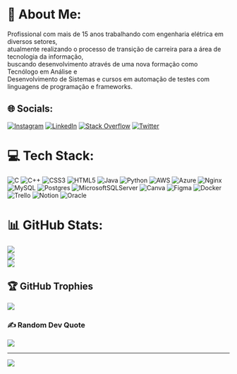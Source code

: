 # 💫 About Me:
Profissional com mais de 15 anos trabalhando com engenharia elétrica em diversos setores,<br>atualmente realizando o processo de transição de carreira para a área de tecnologia da informação,<br>buscando desenvolvimento através de uma nova formação como Tecnólogo em Análise e<br>Desenvolvimento de Sistemas e cursos em automação de testes com linguagens de programação e frameworks.


## 🌐 Socials:
[![Instagram](https://img.shields.io/badge/Instagram-%23E4405F.svg?logo=Instagram&logoColor=white)](https://instagram.com/diego.ccb.code) [![LinkedIn](https://img.shields.io/badge/LinkedIn-%230077B5.svg?logo=linkedin&logoColor=white)](https://linkedin.com/in/diego-topow/) [![Stack Overflow](https://img.shields.io/badge/-Stackoverflow-FE7A16?logo=stack-overflow&logoColor=white)](https://stackoverflow.com/users/diegotopow) [![Twitter](https://img.shields.io/badge/Twitter-%231DA1F2.svg?logo=Twitter&logoColor=white)](https://twitter.com/diegotopow) 

# 💻 Tech Stack:
![C](https://img.shields.io/badge/c-%2300599C.svg?style=plastic&logo=c&logoColor=white) ![C++](https://img.shields.io/badge/c++-%2300599C.svg?style=plastic&logo=c%2B%2B&logoColor=white) ![CSS3](https://img.shields.io/badge/css3-%231572B6.svg?style=plastic&logo=css3&logoColor=white) ![HTML5](https://img.shields.io/badge/html5-%23E34F26.svg?style=plastic&logo=html5&logoColor=white) ![Java](https://img.shields.io/badge/java-%23ED8B00.svg?style=plastic&logo=java&logoColor=white) ![Python](https://img.shields.io/badge/python-3670A0?style=plastic&logo=python&logoColor=ffdd54) ![AWS](https://img.shields.io/badge/AWS-%23FF9900.svg?style=plastic&logo=amazon-aws&logoColor=white) ![Azure](https://img.shields.io/badge/azure-%230072C6.svg?style=plastic&logo=azure-devops&logoColor=white) ![Nginx](https://img.shields.io/badge/nginx-%23009639.svg?style=plastic&logo=nginx&logoColor=white) ![MySQL](https://img.shields.io/badge/mysql-%2300f.svg?style=plastic&logo=mysql&logoColor=white) ![Postgres](https://img.shields.io/badge/postgres-%23316192.svg?style=plastic&logo=postgresql&logoColor=white) ![MicrosoftSQLServer](https://img.shields.io/badge/Microsoft%20SQL%20Sever-CC2927?style=plastic&logo=microsoft%20sql%20server&logoColor=white) ![Canva](https://img.shields.io/badge/Canva-%2300C4CC.svg?style=plastic&logo=Canva&logoColor=white) 	![Figma](https://img.shields.io/badge/figma-%23F24E1E.svg?style=plastic&logo=figma&logoColor=white) ![Docker](https://img.shields.io/badge/docker-%230db7ed.svg?style=plastic&logo=docker&logoColor=white) ![Trello](https://img.shields.io/badge/Trello-%23026AA7.svg?style=plastic&logo=Trello&logoColor=white) ![Notion](https://img.shields.io/badge/Notion-%23000000.svg?style=plastic&logo=notion&logoColor=white) ![Oracle](https://img.shields.io/badge/Oracle-F80000?style=plastic&logo=oracle&logoColor=white)
# 📊 GitHub Stats:
![](https://github-readme-stats.vercel.app/api?username=diegotopow&theme=dark&hide_border=true&include_all_commits=false&count_private=false)<br/>
![](https://github-readme-streak-stats.herokuapp.com/?user=diegotopow&theme=dark&hide_border=true)<br/>
![](https://github-readme-stats.vercel.app/api/top-langs/?username=diegotopow&theme=dark&hide_border=true&include_all_commits=false&count_private=false&layout=compact)

## 🏆 GitHub Trophies
![](https://github-profile-trophy.vercel.app/?username=diegotopow&theme=radical&no-frame=true&no-bg=true&margin-w=4)

### ✍️ Random Dev Quote
![](https://quotes-github-readme.vercel.app/api?type=horizontal&theme=dark)

---
[![](https://visitcount.itsvg.in/api?id=diegotopow&icon=0&color=1)](https://visitcount.itsvg.in)

<!-- Proudly created with GPRM ( https://gprm.itsvg.in ) -->
